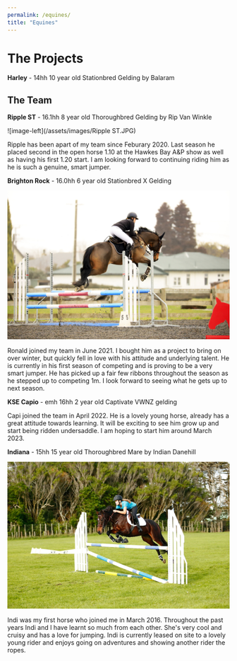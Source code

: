 ```yaml
---
permalink: /equines/
title: "Equines"
---
```

# The Projects

**Harley**   -   14hh 10 year old Stationbred Gelding by Balaram

## The Team

**Ripple ST**    -   16.1hh 8 year old Thoroughbred Gelding by Rip Van Winkle

![image-left](/assets/images/Ripple ST.JPG)

Ripple has been apart of my team since Feburary 2020. Last season he placed second in the open horse 1.10 at the Hawkes Bay A&P show as well as having his first 1.20 start. I am looking forward to continuing riding him as he is such a genuine, smart jumper. 

**Brighton Rock**   -    16.0hh 6 year old Stationbred X Gelding

![image-left](/assets/images/BrightonRock.JPG)

Ronald joined my team in June 2021. I bought him as a project to bring on over winter, but quickly fell in love with his attitude and underlying talent. He is currently in his first season of competing and is proving to be a very smart jumper. He has picked up a fair few ribbons throughout the season as he stepped up to competing 1m. I look forward to seeing what he gets up to next season. 

**KSE Capio**   -    emh 16hh 2 year old Captivate VWNZ gelding



Capi joined the team in April 2022. He is a lovely young horse, already has a great attitude towards learning. It will be exciting to see him grow up and start being ridden undersaddle. I am hoping to start him around March 2023.

**Indiana**     -    15hh 15 year old Thoroughbred Mare by Indian Danehill

![image-left](/assets/images/Indiana.PNG)

Indi was my first horse who joined me in March 2016. Throughout the past years Indi and I have learnt so much from each other. She's very cool and cruisy and has a love for jumping. Indi is currently leased on site to a lovely young rider and enjoys going on adventures and showing another rider the ropes. 


